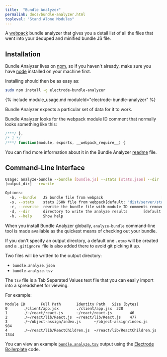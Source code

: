 ```yaml
---
title:  "Bundle Analyzer"
permalink: docs/bundle-analyzer.html
toplevel: "Stand Alone Modules"
---
```


A [webpack](https://webpack.github.io) bundle analyzer that gives you a detail list of all the files that went into your deduped and minified bundle JS file.

## Installation ##

Bundle Analyzer lives on [npm](https://www.npmjs.com/package/electrode-bundle-), so if you haven't already,
make sure you have [node](http://nodejs.org/) installed on your machine first.

Installing should then be as easy as:

``` bash
sudo npm install -g electrode-bundle-analyzer
```

{% include module_usage.md moduleId="electrode-bundle-analyzer" %}


Bundle Analyzer expects a particular set of data for it to work. 

Bundle Analyzer looks for the webpack module ID comment that normally looks something like this:

```js
/***/ },
/* 1 */
/***/ function(module, exports, __webpack_require__) {
```

You can find more information about it in the Bundle Analyzer [readme](https://github.com/electrode-io/electrode-bundle-analyzer#generating-the-necessary-data) file.

## Command-Line Interface ##

``` bash
Usage: analyze-bundle --bundle [bundle.js] --stats [stats.json] --dir
[output_dir] --rewrite

Options:
  -b, --bundle   JS bundle file from webpack                          [required]
  -s, --stats    stats JSON file from webpack[default: "dist/server/stats.json"]
  -r, --rewrite  rewrite the bundle file with module ID comments removed
  -d, --dir      directory to write the analyze results       [default: ".etmp"]
  -h, --help     Show help                                             [boolean]

```

When you install Bundle Analyzer globally, `analyze-bundle` command-line tool is made
available as the quickest means of checking out your bundle. 

If you don't specify an output directory, a default one `.etmp` will be created and a `.gitignore `file is also added there to avoid git picking it up.

Two files will be written to the output directory:

  - `bundle.analyze.json`
  - `bundle.analyze.tsv`

The `tsv` file is a Tab Separated Values text file that you can easily import into a spreadsheet for viewing.

For example:

```
Module ID       Full Path       Identity Path   Size (bytes)
0       ./client/app.jsx        ./client/app.jsx  328
1       ./~/react/react.js      ~/react/react.js        46
2       ./~/react/lib/React.js  ~/react/lib/React.js    477
3       ./~/object-assign/index.js      ~/object-assign/index.js        984
4       ./~/react/lib/ReactChildren.js  ~/react/lib/ReactChildren.js    1344
```

You can view an example [`bundle.analyze.tsv`](https://docs.google.com/spreadsheets/d/1IomT2fYCKEwVY0CO-0jImc7CBj_uAmgy70Egsm4CnVE/edit?usp=sharing&rm=minimal) output using the [Electrode Boilerplate](https://github.com/electrode-io/electrode-boilerplate-universal-react-node#electrode-bundle-analyzer) code.